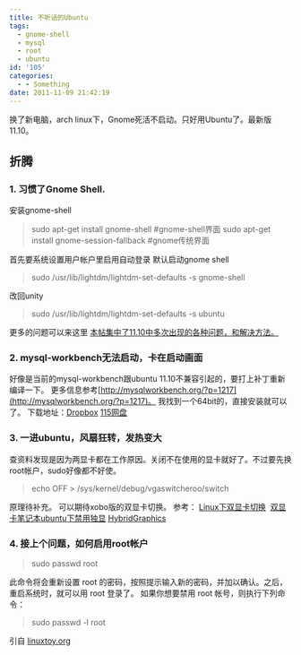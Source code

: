 ```yaml
---
title: 不听话的Ubuntu
tags:
  - gnome-shell
  - mysql
  - root
  - ubuntu
id: '105'
categories:
  - - Something
date: 2011-11-09 21:42:19
---
```


换了新电脑，arch linux下，Gnome死活不启动。只好用Ubuntu了。最新版11.10。

## 折腾

### 1\. 习惯了Gnome Shell.

安装gnome-shell

> sudo apt-get install gnome-shell #gnome-shell界面 sudo apt-get install gnome-session-fallback #gnome传统界面

首先要系统设置用户帐户里启用自动登录 默认启动gnome shell

> sudo /usr/lib/lightdm/lightdm-set-defaults -s gnome-shell

改回unity

> sudo /usr/lib/lightdm/lightdm-set-defaults -s ubuntu

更多的问题可以来这里 [本帖集中了11.10中多次出现的各种问题，和解决方法。](http://forum.ubuntu.com.cn/viewtopic.php?f=120&t=349186&sid=3df09530be5e5c73681f3f53716959bb)

### 2\. mysql-workbench无法启动，卡在启动画面

好像是当前的mysql-workbench跟ubuntu 11.10不兼容引起的，要打上补丁重新编译一下。 更多信息参考[http://mysqlworkbench.org/?p=1217](http://mysqlworkbench.org/?p=1217)。 我找到一个64bit的，直接安装就可以了。 下载地址：[Dropbox](http://dl.dropbox.com/u/773778/mysql-workbench-gpl_5.2.35-2_amd64.deb "Dropbox") [115网盘](http://115.com/file/clflb3or#mysql-workbench-gpl_5.2.35-2_amd64.deb "115网盘")

### 3\. 一进ubuntu，风扇狂转，发热变大

查资料发现是因为两显卡都在工作原因。关闭不在使用的显卡就好了。不过要先换root帐户，sudo好像都不好使。

> echo OFF > /sys/kernel/debug/vgaswitcheroo/switch

原理待补充。 可以期待xobo版的双显卡切换。 参考： [Linux下双显卡切换](http://blog.csdn.net/geyongqi/article/details/6691360%20 "csdn")  [双显卡笔记本ubuntu下禁用独显](http://zhyu.me/linux/ubuntu-disabled-independent-graphics-card.html "zhyu") [HybridGraphics](https://help.ubuntu.com/community/HybridGraphics "ubuntu")

### 4\. 接上个问题，如何启用root帐户

> sudo passwd root

此命令将会重新设置 root 的密码，按照提示输入新的密码，并加以确认。之后，重启系统时，就可以用 root 登录了。 如果你想要禁用 root 帐号，则执行下列命令：

> sudo passwd -l root

引自 [linuxtoy.org](http://linuxtoy.org/archives/howto_enable_ubuntu_root_account.html "linuxtoy")